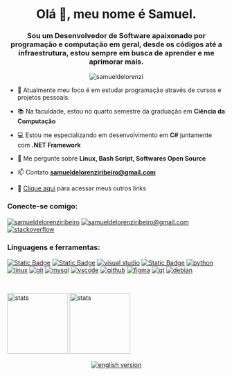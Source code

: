 <h1 align="center">Olá 👋, meu nome é Samuel.</h1>
<h3 align="center">Sou um Desenvolvedor de Software apaixonado por programação e computação em geral, desde os códigos até a infraestrutura, estou sempre em busca de aprender e me aprimorar mais.</h3>

<p align="center"> <img src="https://komarev.com/ghpvc/?username=samueldelorenzi&label=Profile%20views&color=green&style=for-the-badge" alt="samueldelorenzi" /> </p>

- 🔭 Atualmente meu foco é em estudar programação através de cursos e projetos pessoais.

- 📚 Na faculdade, estou no quarto semestre da graduação em **Ciência da Computação**

- 💻 Estou me especializando em desenvolvimento em **C#** juntamente com **.NET Framework**

- 💬 Me pergunte sobre **Linux, Bash Script, Softwares Open Source**

- 📫 Contato **samueldelorenziribeiro@gmail.com**

- 📎 [Clique aqui](https://linktr.ee/samueldelorenzi) para acessar meus outros links

<h3 align="left">Conecte-se comigo:</h3>
<p align="left">
<a href="https://linkedin.com/in/samueldelorenziribeiro" target="blank"><img align="center" src="https://skillicons.dev/icons?i=linkedin&theme=light" alt="samueldelorenziribeiro" /></a>
<a href="mailto:samueldelorenziribeiro@gmail.com" target="blank"><img align="center" src="https://skillicons.dev/icons?i=gmail&theme=light" alt="samueldelorenziribeiro@gmail.com" /></a> <a href="https://stackoverflow.com/users/23304166" target="blank"><img align="center" src="https://skillicons.dev/icons?i=stackoverflow" alt="stackoverflow" /></a>
</p>

<h3 align="left">Linguagens e ferramentas:</h3>
<p align="left"> 
  
<a href="https://learn.microsoft.com/pt-br/dotnet/csharp/" target="_blank" rel="noreferrer"> <img alt="Static Badge" src="https://skillicons.dev/icons?i=cs" alt="csharp"></a> <a href="https://dotnet.microsoft.com/" target="_blank" rel="noreferrer"> <img alt="Static Badge" src="https://skillicons.dev/icons?i=dotnet" alt="csharp"></a> <a href="https://visualstudio.microsoft.com/" target="_blank" rel="noreferrer"> <img src="https://skillicons.dev/icons?i=visualstudio" alt="visual studio"/></a> <a href="https://www.gnu.org/software/bash/" target="_blank" rel="noreferrer"> <img alt="Static Badge" src="https://skillicons.dev/icons?i=bash" alt="bash"/></a> <a href="https://www.python.org" target="_blank" rel="noreferrer"> <img src="https://skillicons.dev/icons?i=python" alt="python"/></a> <a href="https://www.linux.org/" target="_blank" rel="noreferrer"> <img src="https://skillicons.dev/icons?i=linux&theme=light" alt="linux"/></a> <a href="https://git-scm.com/" target="_blank" rel="noreferrer"> <img src="https://skillicons.dev/icons?i=git" alt="git"/></a> <a href="https://www.mysql.com/" target="_blank" rel="noreferrer"> <img src="https://skillicons.dev/icons?i=mysql&theme=light" alt="mysql"/></a> <a href="https://code.visualstudio.com/" target="_blank" rel="noreferrer"> <img src="https://skillicons.dev/icons?i=vscode" alt="vscode"/></a> <a href="https://github.com/samueldelorenzi" target="_blank" rel="noreferrer"> <img src="https://skillicons.dev/icons?i=github" alt="github"/></a> <a href="https://figma.com" target="_blank" rel="noreferrer"> <img src="https://skillicons.dev/icons?i=figma" alt="figma"/></a> <a href="https://www.qt.io/" target="_blank" rel="noreferrer"> <img src="https://skillicons.dev/icons?i=qt&theme=light" alt="qt"/></a> <a href="https://www.debian.org/index.pt.html" target="_blank" rel="noreferrer"> <img src="https://skillicons.dev/icons?i=debian" alt="debian"/></a>

<br>
<p align="left">
  <picture>
    <source media="(prefers-color-scheme: dark)" srcset="https://github-readme-stats.vercel.app/api?username=samueldelorenzi&theme=dark&show_icons=true">
    <source media="(prefers-color-scheme: light)" srcset="https://github-readme-stats.vercel.app/api?username=samueldelorenzi&theme=light&show_icons=true">
    <img alt="stats" src="https://github-readme-stats.vercel.app/api?username=samueldelorenzi&theme=dark&show_icons=true" height="140">
  </picture>
  <picture>
    <source media="(prefers-color-scheme: dark)" srcset="https://github-readme-stats.vercel.app/api/top-langs/?username=samueldelorenzi&hide=html&layout=compact&theme=dark">
    <source media="(prefers-color-scheme: light)" srcset="https://github-readme-stats.vercel.app/api/top-langs/?username=samueldelorenzi&hide=html&layout=compact&theme=light">
    <img alt="stats" src="https://github-readme-stats.vercel.app/api?username=samueldelorenzi&theme=dark&show_icons=true" height="140">
  </picture>
</p>

<p align="center"> 
  <a href="https://github.com/samueldelorenzi/samueldelorenzi/blob/main/README-english.md" target="blank"><img align="center" src="https://img.shields.io/badge/don't_speak_portuguese%3F-english_version-blue?style=for-the-badge" alt="english version" /></a> 
</p>
